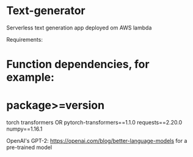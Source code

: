 # Text-generator

Serverless text generation app deployed om AWS lambda

Requirements: 
# Function dependencies, for example:
# package>=version

torch
transformers 
OR 
pytorch-transformers==1.1.0
requests==2.20.0
numpy==1.16.1

OpenAI's GPT-2: https://openai.com/blog/better-language-models for a pre-trained model